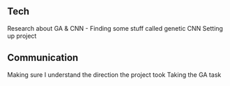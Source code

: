 ## Tech
Research about GA & CNN
    - Finding some stuff called genetic CNN
Setting up project



## Communication
Making sure I understand the direction the project took
Taking the GA task